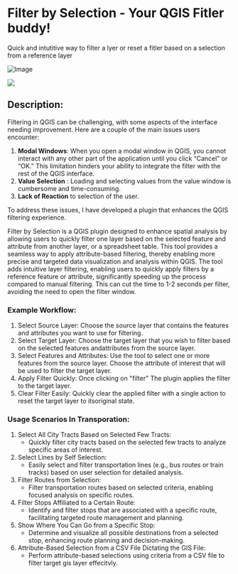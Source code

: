 # Filter by Selection - Your QGIS Fitler buddy!

Quick and intutitive way to filter a lyer or reset a fitler based on a selection from a reference layer

![Image](media/example.png)

[![](https://markdown-videos-api.jorgenkh.no/youtube/QbB1vsQhOrs)](https://youtu.be/QbB1vsQhOrs)

## Description:

Filtering in QGIS can be challenging, with some aspects of the interface needing improvement. Here are a couple of the main issues users encounter:

1. **Modal Windows**: When you open a modal window in QGIS, you cannot interact with any other part of the application until you click “Cancel” or “OK.” This limitation hinders your ability to integrate the filter with the rest of the QGIS interface.
2. **Value Selection** : Loading and selecting values from the value window is cumbersome and time-consuming.
3. **Lack of Reaction** to selection of the user.

To address these issues, I have developed a plugin that enhances the QGIS filtering experience.

Filter by Selection is a QGIS plugin designed to enhance spatial analysis by allowing users to quickly filter one layer based on the selected feature and attribute from another layer, or a spreadsheet table. This tool provides a seamless way to apply attribute-based filtering, thereby enabling more precise and targeted data visualization and analysis within QGIS. The tool adds intuitive layer filtering, enabling users to quickly apply filters by a reference feature or attribute, significantly speeding up the process compared to manual filtering. This can cut the time to 1-2 seconds per filter, avoiding the need to open the filter window.

### Example Workflow:

1. Select Source Layer:
   Choose the source layer that contains the features and attributes you want to use for filtering.
2. Select Target Layer:
   Choose the target layer that you wish to filter based on the selected features andattributes from the source layer.
3. Select Features and Attributes:
   Use the tool to select one or more features from the source layer.
   Choose the attribute of interest that will be used to filter the target layer.
4. Apply Filter Quickly:
   Once clicking on "filter" The plugin applies the filter to the target layer.
5. Clear Filter Easily:
   Quickly clear the applied filter with a single action to reset the target layer to itsoriginal state.

### Usage Scenarios In Transporation:

1. Select All City Tracts Based on Selected Few Tracts:
   - Quickly filter city tracts based on the selected few tracts to analyze specific areas of interest.
2. Select Lines by Self Selection:
   - Easily select and filter transportation lines (e.g., bus routes or train tracks) based on user selection for detailed analysis.
3. Filter Routes from Selection:
   - Filter transportation routes based on selected criteria, enabling focused analysis on specific routes.
4. Filter Stops Affiliated to a Certain Route:
   - Identify and filter stops that are associated with a specific route, facilitating targeted route management and planning.
5. Show Where You Can Go from a Specific Stop:
   - Determine and visualize all possible destinations from a selected stop, enhancing route planning and decision-making.
6. Attribute-Based Selection from a CSV File Dictating the GIS File:
   - Perform attribute-based selections using criteria from a CSV file to filter target gis layer effecitvly.
